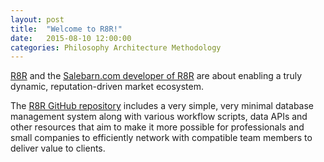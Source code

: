 ```yaml
---
layout: post
title:  "Welcome to R8R!"
date:   2015-08-10 12:00:00
categories: Philosophy Architecture Methodology
---
```

[R8R][R8R.bz] and the [Salebarn.com developer of R8R][Salebarn.com] are about enabling a truly dynamic, reputation-driven market ecosystem.

The [R8R GitHub repository][R8R on GitHub] includes a very simple, very minimal database management system along with various workflow scripts, data APIs and other resources that aim to make it more possible for professionals and small companies to efficiently network with compatible team members to deliver value to clients.


[R8R on GitHub]:    https://github.com/MarkBruns/R8R
[R8R.bz]:           http://R8R.bz
[Salebarn.com]:     http://Salebarn.com
